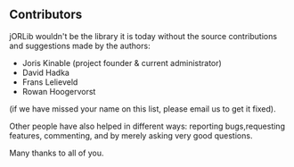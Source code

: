 ## Contributors ##

jORLib wouldn't be the library it is today without the source contributions and suggestions made by the authors:

- Joris Kinable (project founder & current administrator)
- David Hadka
- Frans Lelieveld
- Rowan Hoogervorst

(if we have missed your name on this list, please email us to get it fixed).

Other people have also helped in different ways: reporting bugs,requesting features, commenting, and by merely asking very good questions.

Many thanks to all of you.
